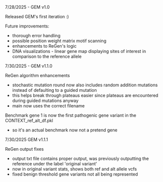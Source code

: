 7/28/2025 - GEM v1.0

Released GEM's first iteration :)

Future improvements:

* thorough error handling
* possible position weight matrix motif scanning
* enhancements to ReGen's logic
* DNA visualizations - linear gene map displaying sites of interest in comparison to the reference allele



7/30/2025 - GEM v1.1.0

ReGen algorithm enhancements

* stochastic mutation round now also includes random addition mutations instead of defaulting to a guided mutation
* this helps break through plateaus easier since plateaus are encountered during guided mutations anyway
* main now uses the correct filename

Benchmark gene 1 is now the first pathogenic gene variant in the CONTEXT\_ref\_alt\_df.pkl

* so it's an actual benchmark now not a pretend gene



7/30/2025 GEM v1.1.1

ReGen output fixes

* output txt file contains proper output, was previously outputting the reference under the label 'original variant'
* now in original variant stats, shows both ref and alt allele vcfs
* fixed benign threshold gene variants not all being represented

